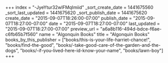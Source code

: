 +++
index = "-JyeYtur32wlFMqImiid"
_sort_create_date = 1441675560
_sort_last_updated = 1441675620
_sort_publish_date = 1441675620
create_date = "2015-09-07T18:26:00-07:00"
publish_date = "2015-09-07T18:27:00-07:00"
date = "2015-09-07T18:27:00-07:00"
last_updated = "2015-09-07T18:27:00-07:00"
preview_url = "a6a8b116-494d-bdce-f6ae-c6fb65b7f560"
name = "Algonquin Books"
title = "Algonquin Books"
books_by_this_publisher = ["books/this-is-your-life-harriet-chance!", "books/find-the-good", "books/-take-good-care-of-the-garden-and-the-dogs", "books/-if-you-lived-here-id-know-your-name", "books/lawn-boy"]
+++
